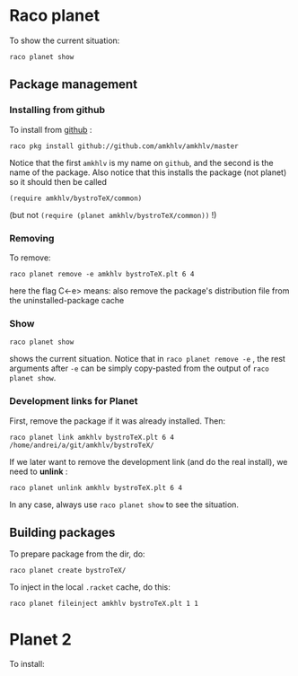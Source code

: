 # Raco planet

To show the current situation:

    raco planet show

## Package management

### Installing from github

To install from [github](http://github.com) :

    raco pkg install github://github.com/amkhlv/amkhlv/master

Notice that the first `amkhlv` is my name on `github`, and the second is the name of the package.
Also notice that this installs the package (not planet) so it should then be called

    (require amkhlv/bystroTeX/common)

(but not `(require (planet amkhlv/bystroTeX/common))` !)

### Removing

To remove:

    raco planet remove -e amkhlv bystroTeX.plt 6 4

here the flag C<-e> means: also remove the package's distribution file from the uninstalled-package cache

### Show

    raco planet show

shows the current situation. Notice that in `raco planet remove -e` , the rest arguments after `-e` can
be simply copy-pasted from the output of `raco planet show`. 

### Development links for Planet

First, remove the package if it was already installed. Then:

    raco planet link amkhlv bystroTeX.plt 6 4 /home/andrei/a/git/amkhlv/bystroTeX/

If we later want to remove the development link (and do the real install), we need to __unlink__ :

    raco planet unlink amkhlv bystroTeX.plt 6 4

In any case, always use `raco planet show` to see the situation.

## Building packages

To prepare package from the dir, do:

    raco planet create bystroTeX/

To inject in the local `.racket` cache, do this:

    raco planet fileinject amkhlv bystroTeX.plt 1 1

# Planet 2

To install:




